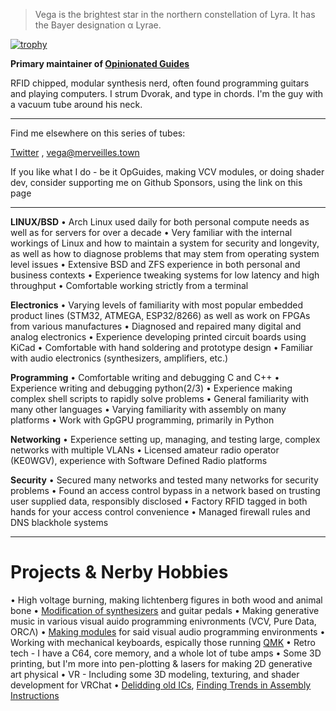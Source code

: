 > Vega is the brightest star in the northern constellation of Lyra. It has the Bayer designation α Lyrae. 

[![trophy](https://github-profile-trophy.vercel.app/?username=VegaDeftwing)](https://github.com/ryo-ma/github-profile-trophy)

**Primary maintainer of [Opinionated Guides](https://opguides.info)**

RFID chipped, modular synthesis nerd, often found programming guitars and playing computers. I strum Dvorak, and type in chords. I'm the guy with a vacuum tube around his neck.

---

Find me elsewhere on this series of tubes:

[Twitter](https://twitter.com/Vega_DW) , [vega@merveilles.town](https://merveilles.town/@vega)

If you like what I do - be it OpGuides, making VCV modules, or doing shader dev, consider supporting me on Github Sponsors, using the link on this page

---

**LINUX/BSD**
• Arch Linux used daily for both personal compute needs as well as for servers for over a decade
• Very familiar with the internal workings of Linux and how to maintain a system for security and
longevity, as well as how to diagnose problems that may stem from operating system level issues
• Extensive BSD and ZFS experience in both personal and business contexts
• Experience tweaking systems for low latency and high throughput
• Comfortable working strictly from a terminal

**Electronics**
• Varying levels of familiarity with most popular embedded product lines (STM32, ATMEGA, ESP32/8266) as well as work
on FPGAs from various manufactures
• Diagnosed and repaired many digital and analog electronics
• Experience developing printed circuit boards using KiCad
• Comfortable with hand soldering and prototype design
• Familiar with audio electronics (synthesizers, amplifiers, etc.)

**Programming**
• Comfortable writing and debugging C and C++
• Experience writing and debugging python(2/3)
• Experience making complex shell scripts to rapidly solve problems
• General familiarity with many other languages 
• Varying familiarity with assembly on many platforms
• Work with GpGPU programming, primarily in Python

**Networking**
• Experience setting up, managing, and testing large, complex networks with multiple VLANs
• Licensed amateur radio operator (KE0WGV), experience with Software Defined Radio platforms

**Security**
• Secured many networks and tested many networks for security problems
• Found an access control bypass in a network based on trusting user supplied data, responsibly
disclosed
• Factory RFID tagged in both hands for your access control convenience
• Managed firewall rules and DNS blackhole systems

---

# Projects & Nerby Hobbies

• High voltage burning, making lichtenberg figures in both wood and animal bone
• [Modification of synthesizers](https://twitter.com/Vega_DW/status/1468128565078204417/photo/1) and guitar pedals
• Making generative music in various visual auido programming enivronments (VCV, Pure Data, ORCΛ)
• [Making modules](https://github.com/VegaDeftwing/LyraeModules) for said visual audio programming environments
• Working with mechanical keyboards, espically those running [QMK](https://github.com/qmk/qmk_firmware)
• Retro tech - I have a C64, core memory, and a whole lot of tube amps
• Some 3D printing, but I'm more into pen-plotting & lasers for making 2D generative art physical
• VR - Including some 3D modeling, texturing, and shader development for VRChat
• [Delidding old ICs](https://twitter.com/Vega_DW/status/1486953288931102724/photo/1), [Finding Trends in Assembly Instructions](https://twitter.com/Vega_DW/status/1392339615470821377)
